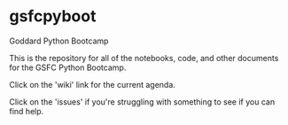 # gsfcpyboot
Goddard Python Bootcamp

This is the repository for all of the notebooks, code, and other documents for the GSFC Python Bootcamp.

Click on the 'wiki' link for the current agenda.

Click on the 'issues' if you're struggling with something to see if you can find help.